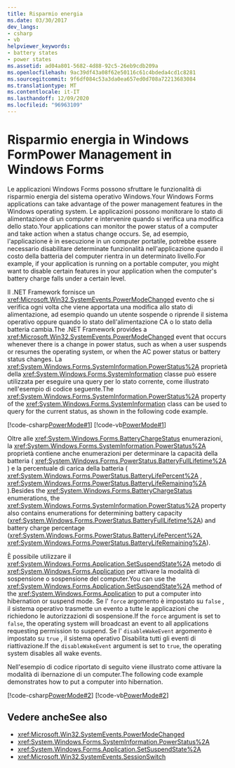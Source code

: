 ```yaml
---
title: Risparmio energia
ms.date: 03/30/2017
dev_langs:
- csharp
- vb
helpviewer_keywords:
- battery states
- power states
ms.assetid: ad04a801-5682-4d88-92c5-26eb9cdb209a
ms.openlocfilehash: 9ac39df43a08f62e50116c61c4bdeda4cd1c8281
ms.sourcegitcommit: 9f6df084c53a3da0ea657ed0d708a72213683084
ms.translationtype: MT
ms.contentlocale: it-IT
ms.lasthandoff: 12/09/2020
ms.locfileid: "96963109"
---
```

# <a name="power-management-in-windows-forms"></a><span data-ttu-id="f4ac3-102">Risparmio energia in Windows Form</span><span class="sxs-lookup"><span data-stu-id="f4ac3-102">Power Management in Windows Forms</span></span>
<span data-ttu-id="f4ac3-103">Le applicazioni Windows Forms possono sfruttare le funzionalità di risparmio energia del sistema operativo Windows.</span><span class="sxs-lookup"><span data-stu-id="f4ac3-103">Your Windows Forms applications can take advantage of the power management features in the Windows operating system.</span></span> <span data-ttu-id="f4ac3-104">Le applicazioni possono monitorare lo stato di alimentazione di un computer e intervenire quando si verifica una modifica dello stato.</span><span class="sxs-lookup"><span data-stu-id="f4ac3-104">Your applications can monitor the power status of a computer and take action when a status change occurs.</span></span> <span data-ttu-id="f4ac3-105">Se, ad esempio, l'applicazione è in esecuzione in un computer portatile, potrebbe essere necessario disabilitare determinate funzionalità nell'applicazione quando il costo della batteria del computer rientra in un determinato livello.</span><span class="sxs-lookup"><span data-stu-id="f4ac3-105">For example, if your application is running on a portable computer, you might want to disable certain features in your application when the computer's battery charge falls under a certain level.</span></span>  
  
 <span data-ttu-id="f4ac3-106">Il .NET Framework fornisce un <xref:Microsoft.Win32.SystemEvents.PowerModeChanged> evento che si verifica ogni volta che viene apportata una modifica allo stato di alimentazione, ad esempio quando un utente sospende o riprende il sistema operativo oppure quando lo stato dell'alimentazione CA o lo stato della batteria cambia.</span><span class="sxs-lookup"><span data-stu-id="f4ac3-106">The .NET Framework provides a <xref:Microsoft.Win32.SystemEvents.PowerModeChanged> event that occurs whenever there is a change in power status, such as when a user suspends or resumes the operating system, or when the AC power status or battery status changes.</span></span> <span data-ttu-id="f4ac3-107">La <xref:System.Windows.Forms.SystemInformation.PowerStatus%2A> proprietà della <xref:System.Windows.Forms.SystemInformation> classe può essere utilizzata per eseguire una query per lo stato corrente, come illustrato nell'esempio di codice seguente.</span><span class="sxs-lookup"><span data-stu-id="f4ac3-107">The <xref:System.Windows.Forms.SystemInformation.PowerStatus%2A> property of the <xref:System.Windows.Forms.SystemInformation> class can be used to query for the current status, as shown in the following code example.</span></span>  
  
 [!code-csharp[PowerMode#1](~/samples/snippets/csharp/VS_Snippets_Winforms/powermode/cs/form1.cs#1)]
 [!code-vb[PowerMode#1](~/samples/snippets/visualbasic/VS_Snippets_Winforms/powermode/vb/form1.vb#1)]  
  
 <span data-ttu-id="f4ac3-108">Oltre alle <xref:System.Windows.Forms.BatteryChargeStatus> enumerazioni, la <xref:System.Windows.Forms.SystemInformation.PowerStatus%2A> proprietà contiene anche enumerazioni per determinare la capacità della batteria ( <xref:System.Windows.Forms.PowerStatus.BatteryFullLifetime%2A> ) e la percentuale di carica della batteria ( <xref:System.Windows.Forms.PowerStatus.BatteryLifePercent%2A> , <xref:System.Windows.Forms.PowerStatus.BatteryLifeRemaining%2A> ).</span><span class="sxs-lookup"><span data-stu-id="f4ac3-108">Besides the <xref:System.Windows.Forms.BatteryChargeStatus> enumerations, the <xref:System.Windows.Forms.SystemInformation.PowerStatus%2A> property also contains enumerations for determining battery capacity (<xref:System.Windows.Forms.PowerStatus.BatteryFullLifetime%2A>) and battery charge percentage (<xref:System.Windows.Forms.PowerStatus.BatteryLifePercent%2A>, <xref:System.Windows.Forms.PowerStatus.BatteryLifeRemaining%2A>).</span></span>  
  
 <span data-ttu-id="f4ac3-109">È possibile utilizzare il <xref:System.Windows.Forms.Application.SetSuspendState%2A> metodo di <xref:System.Windows.Forms.Application> per attivare la modalità di sospensione o sospensione del computer.</span><span class="sxs-lookup"><span data-stu-id="f4ac3-109">You can use the <xref:System.Windows.Forms.Application.SetSuspendState%2A> method of the <xref:System.Windows.Forms.Application> to put a computer into hibernation or suspend mode.</span></span> <span data-ttu-id="f4ac3-110">Se l' `force` argomento è impostato su `false` , il sistema operativo trasmette un evento a tutte le applicazioni che richiedono le autorizzazioni di sospensione.</span><span class="sxs-lookup"><span data-stu-id="f4ac3-110">If the `force` argument is set to `false`, the operating system will broadcast an event to all applications requesting permission to suspend.</span></span> <span data-ttu-id="f4ac3-111">Se l' `disableWakeEvent` argomento è impostato su `true` , il sistema operativo Disabilita tutti gli eventi di riattivazione.</span><span class="sxs-lookup"><span data-stu-id="f4ac3-111">If the `disableWakeEvent` argument is set to `true`, the operating system disables all wake events.</span></span>  
  
 <span data-ttu-id="f4ac3-112">Nell'esempio di codice riportato di seguito viene illustrato come attivare la modalità di ibernazione di un computer.</span><span class="sxs-lookup"><span data-stu-id="f4ac3-112">The following code example demonstrates how to put a computer into hibernation.</span></span>  
  
 [!code-csharp[PowerMode#2](~/samples/snippets/csharp/VS_Snippets_Winforms/powermode/cs/form1.cs#2)]
 [!code-vb[PowerMode#2](~/samples/snippets/visualbasic/VS_Snippets_Winforms/powermode/vb/form1.vb#2)]  
  
## <a name="see-also"></a><span data-ttu-id="f4ac3-113">Vedere anche</span><span class="sxs-lookup"><span data-stu-id="f4ac3-113">See also</span></span>

- <xref:Microsoft.Win32.SystemEvents.PowerModeChanged>
- <xref:System.Windows.Forms.SystemInformation.PowerStatus%2A>
- <xref:System.Windows.Forms.Application.SetSuspendState%2A>
- <xref:Microsoft.Win32.SystemEvents.SessionSwitch>
